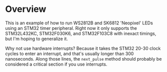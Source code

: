 # Overview

This is an example of how to run WS2812B and SK6812 'Neopixel' LEDs using an STM32 timer peripheral. Right now it only supports the STM32L432KC, STM32F030K6, and STM32F103C8 with inexact timings, but I'm hoping to generalize it.

Why not use hardware interrupts? Because it takes the STM32 20-30 clock cycles to enter an interrupt, and that's usually longer than 300 nanoseconds. Along those lines, the `next_pulse` method should probably be considered a critical section if you use interrupts.
